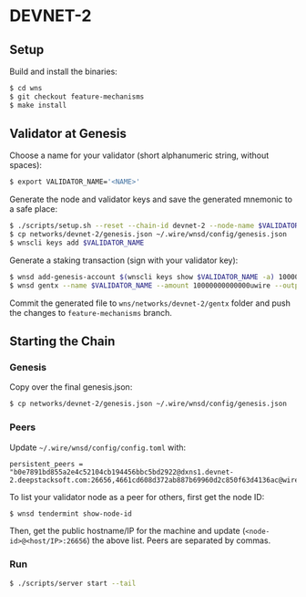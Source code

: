 # DEVNET-2

## Setup

Build and install the binaries:

```bash
$ cd wns
$ git checkout feature-mechanisms
$ make install
```

## Validator at Genesis

Choose a name for your validator (short alphanumeric string, without spaces):

```bash
$ export VALIDATOR_NAME='<NAME>'
```

Generate the node and validator keys and save the generated mnemonic to a safe place:

```bash
$ ./scripts/setup.sh --reset --chain-id devnet-2 --node-name $VALIDATOR_NAME
$ cp networks/devnet-2/genesis.json ~/.wire/wnsd/config/genesis.json
$ wnscli keys add $VALIDATOR_NAME
```

Generate a staking transaction (sign with your validator key):

```bash
$ wnsd add-genesis-account $(wnscli keys show $VALIDATOR_NAME -a) 100000000000000uwire
$ wnsd gentx --name $VALIDATOR_NAME --amount 10000000000000uwire --output-document $VALIDATOR_NAME.json
```

Commit the generated file to `wns/networks/devnet-2/gentx` folder and push the changes to `feature-mechanisms` branch.

## Starting the Chain

### Genesis

Copy over the final genesis.json:

```bash
$ cp networks/devnet-2/genesis.json ~/.wire/wnsd/config/genesis.json
```

### Peers

Update `~/.wire/wnsd/config/config.toml` with:

```text
persistent_peers = "b0e7891bd855a2e4c52104cb194456bbc5bd2922@dxns1.devnet-2.deepstacksoft.com:26656,4661cd608d372ab887b69960d2c850f63d4136ac@wire0.vaasl.io:26656"
```

To list your validator node as a peer for others, first get the node ID:

```bash
$ wnsd tendermint show-node-id
```

Then, get the public hostname/IP for the machine and update (`<node-id>@<host/IP>:26656`) the above list. Peers are separated by commas.

### Run

```bash
$ ./scripts/server start --tail
```
